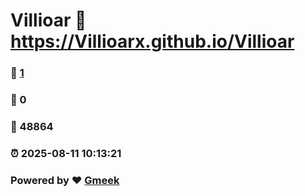 # Villioar :link: https://Villioarx.github.io/Villioar 
### :page_facing_up: [1](https://Villioarx.github.io/Villioar/tag.html) 
### :speech_balloon: 0 
### :hibiscus: 48864 
### :alarm_clock: 2025-08-11 10:13:21 
### Powered by :heart: [Gmeek](https://github.com/Meekdai/Gmeek)
